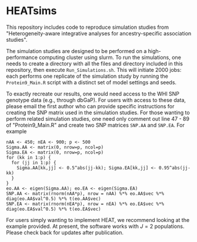 # HEATsims
This repository includes code to reproduce simulation studies from "Heterogeneity-aware integrative analyses for ancestry-specific association studies". 

The simulation studies are designed to be performed on a high-performance computing cluster using slurm. To run the simulations, one needs to create a directory with all the files and directory included in this repository, then execute ```Run_Simulations.sh```. This will initiate 2000 jobs: each performs one replicate of the simulation study by running the ```Protein9_Main.R``` script with a distinct set of model settings and seeds. 

To exactly recreate our results, one would need access to the WHI SNP genotype data (e.g., through dbGaP). For users with access to these data, please email the first author who can provide specific instructions for creating the SNP matrix used in the simulation studies. For those wanting to perform related simulation studies, one need only comment out line 47 - 89 of "Protein9_Main.R" and create two SNP matrices ``SNP.AA`` and ``SNP.EA``. For example
```
nAA <- 450; nEA <- 900; p <- 500
Sigma.AA <- matrix(0, nrow=p, ncol=p)
Sigma.EA <- matrix(0, nrow=p, ncol=p)
for (kk in 1:p) {
  for (jj in 1:p) {
    Sigma.AA[kk,jj] <- 0.5^abs(jj-kk); Sigma.EA[kk,jj] <- 0.95^abs(jj-kk)
  }
}
eo.AA <- eigen(Sigma.AA); eo.EA <- eigen(Sigma.EA)
SNP.AA <- matrix(rnorm(nAA*p), nrow = nAA) %*% eo.AA$vec %*% diag(eo.AA$val^0.5) %*% t(eo.AA$vec)
SNP.EA <- matrix(rnorm(nEA*p), nrow = nEA) %*% eo.EA$vec %*% diag(eo.EA$val^0.5) %*% t(eo.EA$vec)
```
For users simply wanting to implement HEAT, we recommend looking at the example provided. At present, the software works with $J = 2$ populations. Please check back for updates after publication. 

